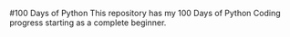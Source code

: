 #100 Days of Python
This repository has my 100 Days of Python Coding progress starting as a complete beginner.
